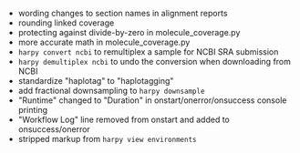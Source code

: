 - wording changes to section names in alignment reports
- rounding linked coverage
- protecting against divide-by-zero in molecule_coverage.py
- more accurate math in molecule_coverage.py
- `harpy convert ncbi` to remultiplex a sample for NCBI SRA submission
- `harpy demultiplex ncbi` to undo the conversion when downloading from NCBI
- standardize "haplotag" to "haplotagging"
- add fractional downsampling to `harpy downsample`
- "Runtime" changed to "Duration" in onstart/onerror/onsuccess console printing
- "Workflow Log" line removed from onstart and added to onsuccess/onerror
- stripped markup from `harpy view environments`